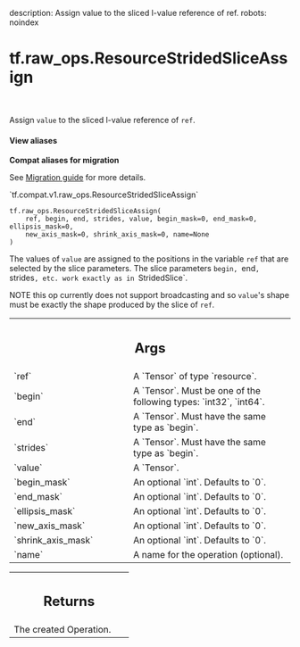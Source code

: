description: Assign value to the sliced l-value reference of ref.
robots: noindex

# tf.raw_ops.ResourceStridedSliceAssign

<!-- Insert buttons and diff -->

<table class="tfo-notebook-buttons tfo-api nocontent" align="left">

</table>



Assign `value` to the sliced l-value reference of `ref`.

<section class="expandable">
  <h4 class="showalways">View aliases</h4>
  <p>
<b>Compat aliases for migration</b>
<p>See
<a href="https://www.tensorflow.org/guide/migrate">Migration guide</a> for
more details.</p>
<p>`tf.compat.v1.raw_ops.ResourceStridedSliceAssign`</p>
</p>
</section>

<pre class="devsite-click-to-copy prettyprint lang-py tfo-signature-link">
<code>tf.raw_ops.ResourceStridedSliceAssign(
    ref, begin, end, strides, value, begin_mask=0, end_mask=0, ellipsis_mask=0,
    new_axis_mask=0, shrink_axis_mask=0, name=None
)
</code></pre>



<!-- Placeholder for "Used in" -->

The values of `value` are assigned to the positions in the variable
`ref` that are selected by the slice parameters. The slice parameters
`begin, `end`, `strides`, etc. work exactly as in `StridedSlice`.

NOTE this op currently does not support broadcasting and so `value`'s
shape must be exactly the shape produced by the slice of `ref`.

<!-- Tabular view -->
 <table class="responsive fixed orange">
<colgroup><col width="214px"><col></colgroup>
<tr><th colspan="2"><h2 class="add-link">Args</h2></th></tr>

<tr>
<td>
`ref`
</td>
<td>
A `Tensor` of type `resource`.
</td>
</tr><tr>
<td>
`begin`
</td>
<td>
A `Tensor`. Must be one of the following types: `int32`, `int64`.
</td>
</tr><tr>
<td>
`end`
</td>
<td>
A `Tensor`. Must have the same type as `begin`.
</td>
</tr><tr>
<td>
`strides`
</td>
<td>
A `Tensor`. Must have the same type as `begin`.
</td>
</tr><tr>
<td>
`value`
</td>
<td>
A `Tensor`.
</td>
</tr><tr>
<td>
`begin_mask`
</td>
<td>
An optional `int`. Defaults to `0`.
</td>
</tr><tr>
<td>
`end_mask`
</td>
<td>
An optional `int`. Defaults to `0`.
</td>
</tr><tr>
<td>
`ellipsis_mask`
</td>
<td>
An optional `int`. Defaults to `0`.
</td>
</tr><tr>
<td>
`new_axis_mask`
</td>
<td>
An optional `int`. Defaults to `0`.
</td>
</tr><tr>
<td>
`shrink_axis_mask`
</td>
<td>
An optional `int`. Defaults to `0`.
</td>
</tr><tr>
<td>
`name`
</td>
<td>
A name for the operation (optional).
</td>
</tr>
</table>



<!-- Tabular view -->
 <table class="responsive fixed orange">
<colgroup><col width="214px"><col></colgroup>
<tr><th colspan="2"><h2 class="add-link">Returns</h2></th></tr>
<tr class="alt">
<td colspan="2">
The created Operation.
</td>
</tr>

</table>

